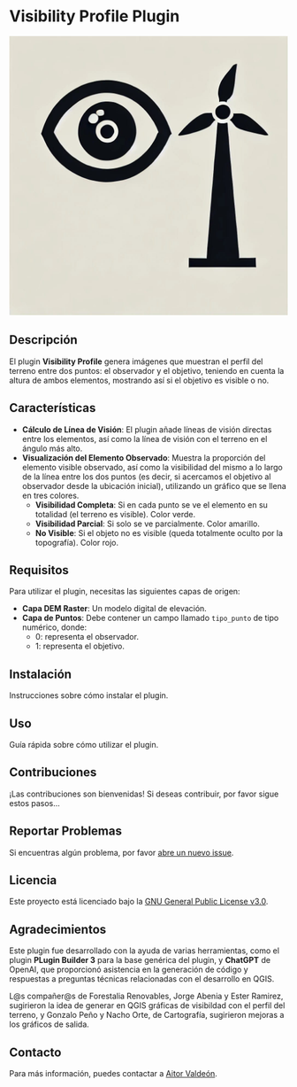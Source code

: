 # Visibility Profile Plugin

![Plugin Logo](https://github.com/avaldeon/VisibilityProfile/blob/main/logo.png) 

## Descripción

El plugin **Visibility Profile** genera imágenes que muestran el perfil del terreno entre dos puntos: el observador y el objetivo, teniendo en cuenta la altura de ambos elementos, mostrando así si el objetivo es visible o no.

## Características

- **Cálculo de Línea de Visión**: El plugin añade líneas de visión directas entre los elementos, así como la línea de visión con el terreno en el ángulo más alto.
- **Visualización del Elemento Observado**: Muestra la proporción del elemento visible observado, así como la visibilidad del mismo a lo largo de la línea entre los dos puntos (es decir, si acercamos el objetivo al observador desde la ubicación inicial), utilizando un gráfico que se llena en tres colores.
  - **Visibilidad Completa**: Si en cada punto se ve el elemento en su totalidad (el terreno es visible). Color verde.
  - **Visibilidad Parcial**: Si solo se ve parcialmente. Color amarillo.
  - **No Visible**: Si el objeto no es visible (queda totalmente oculto por la topografía). Color rojo.

## Requisitos

Para utilizar el plugin, necesitas las siguientes capas de origen:

- **Capa DEM Raster**: Un modelo digital de elevación.
- **Capa de Puntos**: Debe contener un campo llamado `tipo_punto` de tipo numérico, donde:
  - 0: representa el observador.
  - 1: representa el objetivo.

## Instalación

Instrucciones sobre cómo instalar el plugin.

## Uso

Guía rápida sobre cómo utilizar el plugin.

## Contribuciones

¡Las contribuciones son bienvenidas! Si deseas contribuir, por favor sigue estos pasos...

## Reportar Problemas
Si encuentras algún problema, por favor [abre un nuevo issue](https://github.com/avaldeon/VisibilityProfile/issues).

## Licencia

Este proyecto está licenciado bajo la [GNU General Public License v3.0](LICENSE).

## Agradecimientos

Este plugin fue desarrollado con la ayuda de varias herramientas, como el plugin **PLugin Builder 3** para la base genérica del plugin, y **ChatGPT** de OpenAI, que proporcionó asistencia en la generación de código y respuestas a preguntas técnicas relacionadas con el desarrollo en QGIS.

L@s compañer@s de Forestalia Renovables, Jorge Abenia y Ester Ramirez, sugirieron la idea de generar en QGIS gráficas de visibildad con el perfil del terreno, y Gonzalo Peño y Nacho Orte, de Cartografía, sugirieron mejoras a los gráficos de salida.

## Contacto

Para más información, puedes contactar a [Aitor Valdeón](mailto:avaldeon@forestalia.com).
